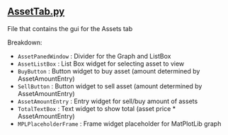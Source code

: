 [AssetTab.py](../../../main.gui/AssetTab.py)
-
File that contains the gui for the Assets tab

Breakdown: <br>
 - `AssetPanedWindow` : Divider for the Graph and ListBox
 - `AssetListBox` : List Box widget for selecting asset to view
 - `BuyButton` : Button widget to buy asset (amount determined by AssetAmountEntry)
 - `SellButton` : Button widget to sell asset (amount determined by AssetAmountEntry)
 - `AssetAmountEntry` : Entry widget for sell/buy amount of assets
 - `TotalTextBox` : Text widget to show total (asset price * AssetAmountEntry)
 - `MPLPlaceholderFrame` : Frame widget placeholder for MatPlotLib graph